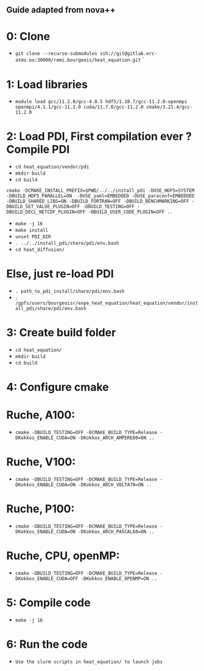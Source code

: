 ## Guide adapted from nova++

# 0: Clone

* `git clone --recurse-submodules ssh://git@gitlab.erc-atmo.eu:30000/remi.bourgeois/heat_equation.git` `

# 1: Load libraries

* `module load gcc/11.2.0/gcc-4.8.5 hdf5/1.10.7/gcc-11.2.0-openmpi openmpi/4.1.1/gcc-11.2.0 cuda/11.7.0/gcc-11.2.0 cmake/3.21.4/gcc-11.2.0`

# 2: Load PDI, First compilation ever ? Compile PDI

* `cd heat_equation/vendor/pdi`
* `mkdir build`
* `cd build`
```
cmake -DCMAKE_INSTALL_PREFIX=$PWD/../../install_pdi -DUSE_HDF5=SYSTEM -DBUILD_HDF5_PARALLEL=ON  -DUSE_yaml=EMBEDDED -DUSE_paraconf=EMBEDDED -DBUILD_SHARED_LIBS=ON -DBUILD_FORTRAN=OFF -DBUILD_BENCHMARKING=OFF -DBUILD_SET_VALUE_PLUGIN=OFF -DBUILD_TESTING=OFF -DBUILD_DECL_NETCDF_PLUGIN=OFF -DBUILD_USER_CODE_PLUGIN=OFF ..
```
* `make -j 16`
* `make install`
* `unset PDI_DIR`
* `. ../../install_pdi/share/pdi/env.bash`
* `cd heat_diffusion/`

# Else, just re-load PDI
* `. path_to_pdi_install/share/pdi/env.bash`
* `. /gpfs/users/bourgeoisr/expe_heat_equation/heat_equation/vendor/install_pdi/share/pdi/env.bash`

# 3: Create build folder
* `cd heat_equation/`
* `mkdir build`
* `cd build`

# 4: Configure cmake 
# Ruche, A100:

* `cmake -DBUILD_TESTING=OFF -DCMAKE_BUILD_TYPE=Release -DKokkos_ENABLE_CUDA=ON -DKokkos_ARCH_AMPERE80=ON ..`

# Ruche, V100:

* `cmake -DBUILD_TESTING=OFF -DCMAKE_BUILD_TYPE=Release -DKokkos_ENABLE_CUDA=ON -DKokkos_ARCH_VOLTA70=ON ..`

# Ruche, P100:

* `cmake -DBUILD_TESTING=OFF -DCMAKE_BUILD_TYPE=Release -DKokkos_ENABLE_CUDA=ON -DKokkos_ARCH_PASCAL60=ON ..`

# Ruche, CPU, openMP:

* `cmake -DBUILD_TESTING=OFF -DCMAKE_BUILD_TYPE=Release -DKokkos_ENABLE_CUDA=OFF -DKokkos_ENABLE_OPENMP=ON ..`

# 5: Compile code
* `make -j 16`

# 6: Run the code
* `Use the slurm scripts in heat_equation/ to launch jobs`


